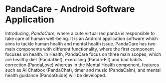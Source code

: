 # PandaCare - Android Software Application

Introducing, *PandaCare*, where a cute virtual red panda is responsible to take care of human well-being. It is an Android application software which aims to tackle human health and mental health issue. PandaCare has two main components with different functionality, where the first component focuses on health. In Health, PandaCare focus on three main scopes, which are healthy diet (PandaDiet), exercising (Panda-Fit) and bad habits correction (PandaLove) whereas in the Mental Health component, features such as AI Chatbox (PandaChat), timer and music (PandaCalm), and mental health guidance (PandaGuide) will be developed.
